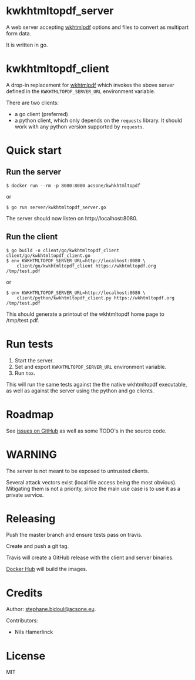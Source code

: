 # kwkhtmltopdf_server

A web server accepting [wkhtmlpdf](https://wkhtmltopdf.org) options and files
to convert as multipart form data.

It is written in go.

# kwkhtmltopdf_client

A drop-in replacement for [wkhtmlpdf](https://wkhtmltopdf.org) which invokes
the above server defined in the `KWKHTMLTOPDF_SERVER_URL` environment variable.

There are two clients:

* a go client (preferred)
* a python client, which only depends on the `requests` library.
  It should work with any python version supported by `requests`.

# Quick start

## Run the server

```
$ docker run --rm -p 8080:8080 acsone/kwhkhtmltopdf
```

or

```
$ go run server/kwkhtmltopdf_server.go
```

The server should now listen on http://localhost:8080.

## Run the client

```
$ go build -o client/go/kwkhtmltopdf_client client/go/kwkhtmltopdf_client.go
$ env KWKHTMLTOPDF_SERVER_URL=http://localhost:8080 \
    client/go/kwkhtmltopdf_client https://wkhtmltopdf.org /tmp/test.pdf
```

or

```
$ env KWKHTMLTOPDF_SERVER_URL=http://localhost:8080 \
    client/python/kwkhtmltopdf_client.py https://wkhtmltopdf.org /tmp/test.pdf
```

This should generate a printout of the wkhtmltopdf home page to /tmp/test.pdf.

# Run tests

1. Start the server.
2. Set and export `KWKHTMLTOPDF_SERVER_URL` environment variable.
3. Run `tox`.

This will run the same tests against the the native wkhtmltopdf executable,
as well as against the server using the python and go clients.

# Roadmap

See [issues on GitHub](<https://github.com/acsone/kwkhtmltopdf/issues>)
as well as some TODO's in the source code.

# WARNING

The server is not meant to be exposed to untrusted clients.

Several attack vectors exist (local file access being the most obvious).
Mitigating them is not a priority, since the main use case is
to use it as a private service.

# Releasing

Push the master branch and ensure tests pass on travis.

Create and push a git tag.

Travis will create a GitHub release with the client and server binaries.

[Docker Hub](https://cloud.docker.com/u/acsone/repository/docker/acsone/kwkhtmltopdf) will build the images.

# Credits

Author: stephane.bidoul@acsone.eu.

Contributors:

* Nils Hamerlinck

# License

MIT
